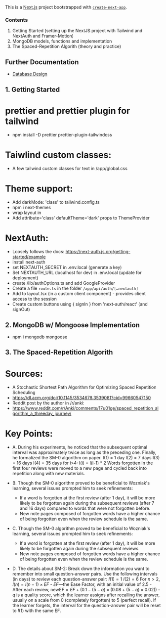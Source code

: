 This is a [Next.js](https://nextjs.org) project bootstrapped with
[`create-next-app`](https://nextjs.org/docs/app/api-reference/cli/create-next-app).

### Contents
1. Getting Started (setting up the NextJS project with Tailwind and NextAuth and Framer-Motion)
2. MongoDB models, functions and implementation
3. The Spaced-Repetition Algorith (theory and practice)

## Further Documentation
- [Database Design](./docs/database-design.md)

## 1. Getting Started

# prettier and prettier plugin for tailwind

- npm install -D prettier prettier-plugin-tailwindcss

# Taiwlind custom classes:

- A few tailwind custom classes for text in /app/global.css

# Theme support:

- Add darkMode: 'class' to tailwind.config.ts
- npm i next-themes
- wrap layout in <ThemeProvider>
- Add attribute='class' defaultTheme='dark' props to ThemeProvider

# NextAuth:

- Loosely follows the docs: https://next-auth.js.org/getting-started/example
- install next-auth
- set NEXTAUTH_SECRET in .env.local (generate a key)
- Set NEXTAUTH_URL (localhost for dev) in .env.local (update for deployment)
- create /lib/authOptions.ts and add GoogleProvider
- Create a file `route.ts` in the folder `/app/api/auth/[…nextauth]`
- Add <SessionProvider> to layout.tsx (in a custom client component) - provides
  client access to the session
- Create custom buttons using { signIn } from 'next-auth/react' (and signOut)

## 2. MongoDB w/ Mongoose Implementation

- npm i mongodb mongoose 

## 3. The Spaced-Repetition Algorith

# Sources: 
  - A Stochastic Shortest Path Algorithm for Optimizing Spaced Repetition Scheduling
  - https://dl.acm.org/doi/10.1145/3534678.3539081?cid=99660547150
  - Reddit post by the author in /r/anki:
  - https://www.reddit.com/r/Anki/comments/17u01ge/spaced_repetition_algorithm_a_threeday_journey/

# Key Points:
  - A. During his experiments, he noticed that the subsequent optimal interval was approximately twice as long as the preceding one. Finally, he formalized the SM-0 algorithm on paper.
    I(1) = 1 day
    I(2) = 7 days
    I(3) = 16 days
    I(4) = 35 days
    for i>4: I(i) = I(i-1) * 2
    Words forgotten in the first four reviews were moved to a new page and cycled back into repetition along with new materials.

  - B. Though the SM-0 algorithm proved to be beneficial to Wozniak's learning, several issues prompted him to seek refinements:
    - If a word is forgotten at the first review (after 1 day), it will be more likely to be forgotten again during the subsequent reviews (after 7 and 16 days) compared to words that were not forgotten before.
    - New note pages composed of forgotten words have a higher chance of being forgotten even when the review schedule is the same.

  - C. Though the SM-0 algorithm proved to be beneficial to Wozniak's learning, several issues prompted him to seek refinements:
    - If a word is forgotten at the first review (after 1 day), it will be more likely to be forgotten again during the subsequent reviews
    - New note pages composed of forgotten words have a higher chance of being forgotten even when the review schedule is the same.

  - D. The details about SM-2:
    Break down the information you want to remember into small question-answer pairs.
    Use the following intervals (in days) to review each question-answer pair:
        $I(1) = 1$
        $I(2) = 6$
        For $n > 2$, $I(n) = I(n-1) \times EF$
            - $EF$—the Ease Factor, with an initial value of 2.5
            - After each review, $\text{newEF} = EF + (0.1 - (5-q) \times (0.08 + (5-q) \times 0.02))$
            - q is a quality score, which the learner assigns after recalling the answer, usually on a scale from 0 (completely forgotten) to 5 (perfect recall).
        If the learner forgets, the interval for the question-answer pair will be reset to $I(1)$ with the same EF.
  


